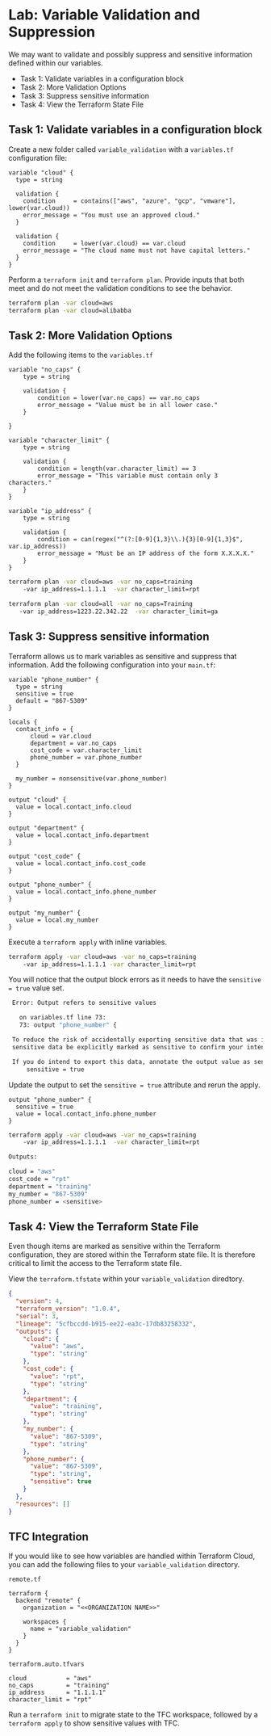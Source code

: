 # Lab: Variable Validation and Suppression

We may want to validate and possibly suppress and sensitive information defined within our variables.

- Task 1: Validate variables in a configuration block
- Task 2: More Validation Options
- Task 3: Suppress sensitive information
- Task 4: View the Terraform State File

## Task 1: Validate variables in a configuration block

Create a new folder called `variable_validation` with a `variables.tf` configuration file:

```hcl
variable "cloud" {
  type = string

  validation {
    condition     = contains(["aws", "azure", "gcp", "vmware"], lower(var.cloud))
    error_message = "You must use an approved cloud."
  }

  validation {
    condition     = lower(var.cloud) == var.cloud
    error_message = "The cloud name must not have capital letters."
  }
}
```

Perform a `terraform init` and `terraform plan`. Provide inputs that both meet and do not meet the validation conditions to see the behavior.

```bash
terraform plan -var cloud=aws
terraform plan -var cloud=alibabba
```

## Task 2: More Validation Options

Add the following items to the `variables.tf`

```hcl
variable "no_caps" {
    type = string

    validation {
        condition = lower(var.no_caps) == var.no_caps
        error_message = "Value must be in all lower case."
    }

}

variable "character_limit" {
    type = string

    validation {
        condition = length(var.character_limit) == 3
        error_message = "This variable must contain only 3 characters."
    }
}

variable "ip_address" {
    type = string

    validation {
        condition = can(regex("^(?:[0-9]{1,3}\\.){3}[0-9]{1,3}$", var.ip_address))
        error_message = "Must be an IP address of the form X.X.X.X."
    }
}
```

```bash
terraform plan -var cloud=aws -var no_caps=training 
    -var ip_address=1.1.1.1  -var character_limit=rpt

terraform plan -var cloud=all -var no_caps=Training
   -var ip_address=1223.22.342.22  -var character_limit=ga
```

## Task 3: Suppress sensitive information

Terraform allows us to mark variables as sensitive and suppress that information. Add the following configuration into your `main.tf`:

```hcl
variable "phone_number" {
  type = string
  sensitive = true
  default = "867-5309"
}

locals {
  contact_info = {
      cloud = var.cloud
      department = var.no_caps
      cost_code = var.character_limit
      phone_number = var.phone_number
  }

  my_number = nonsensitive(var.phone_number)
}

output "cloud" {
  value = local.contact_info.cloud
}

output "department" {
  value = local.contact_info.department
}

output "cost_code" {
  value = local.contact_info.cost_code
}

output "phone_number" {
  value = local.contact_info.phone_number
}

output "my_number" {
  value = local.my_number
}
```

Execute a `terraform apply` with inline variables.

```bash
terraform apply -var cloud=aws -var no_caps=training
    -var ip_address=1.1.1.1 -var character_limit=rpt
```

You will notice that the output block errors as it needs to have the `sensitive = true` value set.

```bash
 Error: Output refers to sensitive values

   on variables.tf line 73:
   73: output "phone_number" {

 To reduce the risk of accidentally exporting sensitive data that was intended to be only internal, Terraform requires that any root module output containing
 sensitive data be explicitly marked as sensitive to confirm your intent.

 If you do intend to export this data, annotate the output value as sensitive by adding the following argument:
     sensitive = true

```

Update the output to set the `sensitive = true` attribute and rerun the apply.

```hcl
output "phone_number" {
  sensitive = true
  value = local.contact_info.phone_number
}
```

```bash
terraform apply -var cloud=aws -var no_caps=training
    -var ip_address=1.1.1.1  -var character_limit=rpt
```

```bash
Outputs:

cloud = "aws"
cost_code = "rpt"
department = "training"
my_number = "867-5309"
phone_number = <sensitive>
```

## Task 4: View the Terraform State File

Even though items are marked as sensitive within the Terraform configuration, they are stored within the Terraform state file. It is therefore critical to limit the access to the Terraform state file.

View the `terraform.tfstate` within your `variable_validation` diredtory.

```json
{
  "version": 4,
  "terraform_version": "1.0.4",
  "serial": 3,
  "lineage": "5cfbccdd-b915-ee22-ea3c-17db83258332",
  "outputs": {
    "cloud": {
      "value": "aws",
      "type": "string"
    },
    "cost_code": {
      "value": "rpt",
      "type": "string"
    },
    "department": {
      "value": "training",
      "type": "string"
    },
    "my_number": {
      "value": "867-5309",
      "type": "string"
    },
    "phone_number": {
      "value": "867-5309",
      "type": "string",
      "sensitive": true
    }
  },
  "resources": []
}
```

## TFC Integration

If you would like to see how variables are handled within Terraform Cloud, you can add the following files to your `variable_validation` directory.

`remote.tf`

```hcl
terraform {
  backend "remote" {
    organization = "<<ORGANIZATION NAME>>"

    workspaces {
      name = "variable_validation"
    }
  }
}
```

`terraform.auto.tfvars`

```hcl
cloud           = "aws"
no_caps         = "training"
ip_address      = "1.1.1.1"
character_limit = "rpt"
```

Run a `terraform init` to migrate state to the TFC workspace, followed by a `terraform apply` to show sensitive values with TFC.

